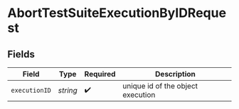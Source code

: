 # AbortTestSuiteExecutionByIDRequest


## Fields

| Field                             | Type                              | Required                          | Description                       |
| --------------------------------- | --------------------------------- | --------------------------------- | --------------------------------- |
| `executionID`                     | *string*                          | :heavy_check_mark:                | unique id of the object execution |